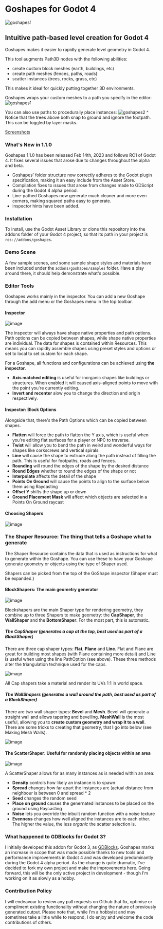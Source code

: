 
# Goshapes for Godot 4
![goshapes1](https://raw.githubusercontent.com/daleblackwood/goshapes/main/addons/goshapes/logo.png)

## Intuitive path-based level creation for Godot 4

Goshapes makes it easier to rapidly generate level geometry in Godot 4.

This tool augments Path3D nodes with the following abilities:
- create custom block meshes (earth, buildings, etc)
- create path meshes (fences, paths, roads)
- scatter instances (trees, rocks, grass, etc)

This makes it ideal for quickly putting together 3D environments.

Goshapes wraps your custom meshes to a path you specify in the editor:
![goshapes1](https://user-images.githubusercontent.com/386025/174088620-768776d1-d5d4-4103-a8cd-0bb0286f670f.gif)

You can also use paths to procedurally place instances:
![goshapes2](https://user-images.githubusercontent.com/386025/174088773-30d98cad-5912-402b-a485-0c824f798408.gif)
^ Notice that the trees above both snap to ground and ignore the footpath. This can be toggled by layer masks.

[Screenshots](https://imgur.com/a/R0b3cXD)

### What's New in 1.1.0
Goshapes 1.1.0 has been released Feb 14th, 2023 and follows RC1 of Godot 4. It fixes several issues that arose due to changes throughout the alpha and beta.
- Goshapes' folder structure now correctly adheres to the Godot plugin specification, making it an easy include from the Asset Store.
- Compilation fixes to issues that arose from changes made to GDScript during the Godot 4 alpha period. 
- Line-pathed Goshapes now generate much cleaner and more even corners, making squared paths easy to generate.
- Inspector hints have been added.

### Installation
To install, use the Godot Asset Library or clone this repository into the addons folder of your Godot 4 project, so that its path in your project is `res://addons/goshapes`.

### Demo Scene
A few sample scenes, and some sample shape styles and materials have been included under the `addons/goshapes/samples` folder. Have a play around there, it should help demonstrate what's possible.

### Editor Tools
Goshapes works mainly in the inspector. You can add a new Goshape through the add menu or the Goshapes menu in the top toolbar.

#### Inspector
![image](https://user-images.githubusercontent.com/386025/174332654-e77556d3-c884-4353-83f6-8269afde5c8a.png)

The inspector will always have shape native properties and path options. Path options can be copied between shapes, while shape native properties are individual. The data for shapes is contained within Resources. This means you can rapidly assemble shapes using preset styles and options or set to local to set custom for each shape.

For a Goshape, all functions and configurations can be achieved using **the inspector**.
 - **Axis matched editing** is useful for inorganic shapes like buildings or structures. When enabled it will caused axis-aligned points to move with the point you're currently editing.
 - **Invert and recenter** alow you to change the direction and origin respectively.

#### Inspector: Block Options
Alongside that, there's the Path Options which can be copied between shapes.
 - **Flatten** will force the path to flatten the Y axis, which is useful when you're editing flat surfaces for a player or NPC to traverse.
 - **Twist** will allow you to bend the path in weird and wonderful ways for shapes like corkscrews and vertical spirals.
 - **Line** will cause the shape to extrude along the path instead of filling the path. This is useful for footpaths, roads and fences.
 - **Rounding** will round the edges of the shape by the desired distance
 - **Round Edges** whether to round the edges of the shape or not
 - **Interpolate** affects the detail of the shape
 - **Points On Ground** will cause the points to align to the surface below them using Raycasting
 - **Offset Y** shifts the shape up or down
 - **Ground Placement Mask** will affect which objects are selected in a Points On Ground raycast

#### Choosing Shapers
![image](https://user-images.githubusercontent.com/386025/174336140-0f291c1e-d41a-4062-a36d-d88fd0dacc62.png)

### The Shaper Resource: The thing that tells a Goshape what to generate
The Shaper Resource contains the data that is used as instructions for what to generate within the Goshape. You can use these to have your Goshape generate geometry or objects using the type of Shaper used.

Shapers can be picked from the top of the GoShape inspector (Shaper must be expanded.)

#### BlockShapers: The main geometry generator
![image](https://user-images.githubusercontent.com/386025/174334424-8b0242c7-8508-4429-8924-a81d4a2ad140.png)

Blockshapers are the main Shaper type for rendering geometry, they combine up to three Shapers to make geometry: the **CapShaper**, the **WallShaper** and the **BottomShaper**. For the most part, this is automatic.

##### The CapShaper (generates a cap at the top, best used as part of a BlackShaper)
There are three cap shaper types: **Flat**, **Plane** and **Line**. Flat and Plane are great for building most shapes (with Plane containing more detail) and Line is useful when using the line PathOption (see above). These three methods alter the triangulation technique used for the caps.

![image](https://user-images.githubusercontent.com/386025/174335390-e10761f4-2ae9-4006-a33f-e115f9df2794.png)

All Cap shapers take a material and render its UVs 1:1 in world space.

##### The WallShapers (generates a wall around the path, best used as part of a BlackShaper)
There are two wall shaper types: **Bevel** and **Mesh**. Bevel will generate a straight wall and allows tapering and bevelling. **MeshWall** is the most useful, allowing you to **create custom geometry and wrap it to a wall**. There are some tricks to creating that geometry, that I go into below (see Making Mesh Walls).

![image](https://user-images.githubusercontent.com/386025/174335860-a66f9344-9209-487b-b2b1-fdd604b1de5c.png)

#### The ScatterShaper: Useful for randomly placing objects within an area
![image](https://user-images.githubusercontent.com/386025/174336335-7daa2bd6-2e64-4426-88f6-4da5b4f35cee.png)

A ScatterShaper allows for as many instances as is needed within an area:
 - **Density** controls how likely an instance is to spawn
 - **Spread** changes how far apart the instances are (actual distance from neighbour is between 0 and spread * 2
 - **Seed** changes the random seed
 - **Place on ground** causes the genernated instances to be placed on the ground using Raycasting
 - **Noise** lets you override the inbuilt random function with a noise texture
 - **Evenness** changes how well aligned the instances are to each other. The higher the value, the less *organic* the scatter selection is.


### What happened to GDBlocks for Godot 3?
I initially developed this addon for Godot 3, as [GDBlocks](https://github.com/daleblackwood/gdblocks). Goshapes marks an increase in scope that was made possible thanks to new tools and performance improvements in Godot 4 and was developed predominantly during the Godot 4 alpha period. As the change is quite dramatic, I've decided to fork my own project and make the improvements here. Going forward, this will be the only active project in development - though I'm working on it as slowly as a hobby.

### Contribution Policy
I will endeavour to review any pull requests on Github that fix, optimise or compliment existing functionality without changing the nature of previously generated output. Please note that, while I'm a hobbyist and may sometimes take a little while to respond, I do enjoy and welcome the code contributions of others.
